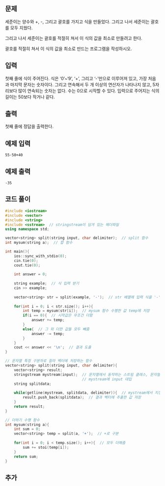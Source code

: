 ## 문제 
세준이는 양수와 +, -, 그리고 괄호를 가지고 식을 만들었다. 그리고 나서 세준이는 괄호를 모두 지웠다.

그리고 나서 세준이는 괄호를 적절히 쳐서 이 식의 값을 최소로 만들려고 한다.

괄호를 적절히 쳐서 이 식의 값을 최소로 만드는 프로그램을 작성하시오.
## 입력
첫째 줄에 식이 주어진다. 식은 ‘0’~‘9’, ‘+’, 그리고 ‘-’만으로 이루어져 있고, 가장 처음과 마지막 문자는 숫자이다. 그리고 연속해서 두 개 이상의 연산자가 나타나지 않고, 5자리보다 많이 연속되는 숫자는 없다. 수는 0으로 시작할 수 있다. 입력으로 주어지는 식의 길이는 50보다 작거나 같다.
## 출력
첫째 줄에 정답을 출력한다.


## 예제 입력 
```
55-50+40
```

## 예제 출력  
```
-35
```
## 코드 풀이
```c++
#include <iostream>
#include <vector>
#include <string>
#include <sstream>  // stringstream이 담겨 있는 헤더파일
using namespace std;

vector<string> split(string input, char delimiter);  // split 함수
int mysum(string a);  // 합 함수

int main(){
    ios::sync_with_stdio(0);
    cin.tie(0);
    cout.tie(0);
    
    int answer = 0;
    
    string example;  // 식 입력 받기
    cin >> example;
    
    vector<string> str = split(example, '-');  // str 배열에 입력 식을 '-' 로 구분한 문자열 삽입
    
    for(int i = 0; i < str.size(); i++){
        int temp = mysum(str[i]);  // mysum 함수 수행한 값 temp에 저장
        if(i == 0){  // 시작값은 무조건 더함
            answer += temp;
        }
        else{  // 그 외 더한 값들 모두 빼줌
            answer -= temp;
        }
    }
    cout << answer << '\n';  // 결과 도출
}

// 문자열 특정 구분자로 잘라 벡터에 저장하는 함수
vector<string> split(string input, char delimiter){
    vector<string> result;  
    stringstream mystream(input);  // 문자열에서 동작하는 스트림 클래스, 문자열에서 원하는 자료형의 데이터 추출
                                   // mystream에 input 대입    
    string splitdata;
    
    while(getline(mystream, splitdata, delimiter)){  // mystream에서 지정한 delimiter를 만나기 전까지 모든 문자를 읽어서 splitdata에 저장
        result.push_back(splitdata);  // 결과 벡터에 추출한 값 저장
    }
    return result;
}

// 더하기 수행 함수
int mysum(string a){
    int sum = 0;
    vector<string> temp = split(a, '+');  // +로 구분
    
    for(int i = 0; i < temp.size(); i++){  // 모두 더해줌
        sum += stoi(temp[i]);
    }
    return sum;
}
```
## 추가
